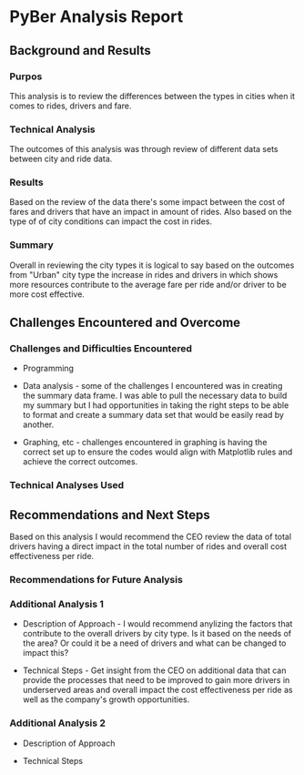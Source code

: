 # PyBer Analysis Report

## Background and Results

### Purpos
This analysis is to review the differences between the types in cities when it comes to rides, drivers and fare.

### Technical Analysis
The outcomes of this analysis was through review of different data sets between city and ride data.

### Results
Based on the review of the data there's some impact between the cost of fares and drivers that have an impact in amount of rides. Also based on the type of of city conditions can impact the cost in rides.

### Summary
Overall in reviewing the city types it is logical to say based on the outcomes from "Urban" city type the increase in rides and drivers in which shows more resources contribute to the average fare per ride and/or driver to be more cost effective.

## Challenges Encountered and Overcome


### Challenges and Difficulties Encountered

* Programming

* Data analysis - some of the challenges I encountered was in creating the summary data frame. I was able to pull the necessary data to build my summary but I had opportunities in taking the right steps to be able to format and create a summary data set that would be easily read by another.

* Graphing, etc - challenges encountered in graphing is having the correct set up to ensure the codes would align with Matplotlib rules and achieve the correct outcomes.

### Technical Analyses Used

## Recommendations and Next Steps
Based on this analysis I would recommend the CEO review the data of total drivers having a direct impact in the total number of rides and overall cost effectiveness per ride.

### Recommendations for Future Analysis

### Additional Analysis 1

* Description of Approach - I would recommend anylizing the factors that contribute to the overall drivers by city type. Is it based on the needs of the area? Or could it be a need of drivers and what can be changed to impact this?

* Technical Steps - Get insight from the CEO on additional data that can provide the processes that need to be improved to gain more drivers in underserved areas and overall impact the cost effectiveness per ride as well as the company's growth opportunities.

### Additional Analysis 2

* Description of Approach

* Technical Steps
